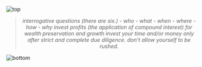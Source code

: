 
![top](https://github.com/user-attachments/assets/c0ff87ae-14a3-4edd-a449-ee6e0e2f73f5)

<!-- quote-start -->
<div align="center">

> *interrogative questions (there are six.) - who - what - when - where - how - why invest profits (the application of compound interest) for wealth preservation and growth invest your time and/or money only after strict and complete due diligence. don't allow yourself to be rushed.*

</div>
<!-- quote-end -->


![bottom](https://github.com/user-attachments/assets/bf2cc040-2664-4cf3-8aaa-9d397c8a8f5c)
